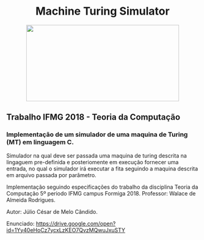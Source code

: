 <div align="center">

# Machine Turing Simulator

<img  align="MIDDLE" width="400" height="200" src="https://d18l82el6cdm1i.cloudfront.net/uploads/dfugTjn2WC-tm_palindrome.gif"/>
</div>

## Trabalho IFMG 2018 - Teoria da Computação

### Implementação de um simulador de uma maquina de Turing (MT) em linguagem C.

Simulador na qual deve ser passada uma maquina de turing descrita na lingaguem pre-definida 
e posteriomente em execução fornecer uma entrada, no qual o simulador irá executar a fita
seguindo a maquina descrita em arquivo passada por parâmetro.

Implementação seguindo especificações do trabalho da disciplina Teoria da Computação 5º periodo IFMG campus Formiga 2018.
Professor: Walace de Almeida Rodrigues.

Autor: Júlio César de Melo Cândido.

Enunciado: https://drive.google.com/open?id=1Yy40eHoCz7ycxLzKEO7QvzMQwuJxuSTY
